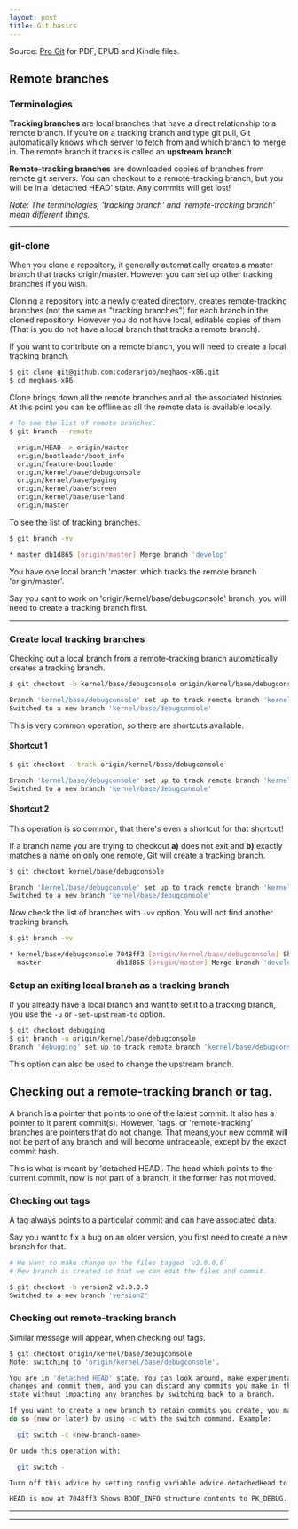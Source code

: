 ```yaml
---
layout: post
title: Git basics
---
```


Source: [Pro Git](https://git-scm.com/book/en/v2) for PDF, EPUB and Kindle
files.

## Remote branches

### Terminologies

**Tracking branches** are local branches that have a direct relationship to a 
remote branch. If you’re on a tracking branch and type git pull, Git
automatically knows which server to fetch from and which branch to merge in.
The remote branch it tracks is called an **upstream branch**.

**Remote-tracking branches** are downloaded copies of branches from remote git
servers. You can checkout to a remote-tracking branch, but you will be in a
'detached HEAD' state. Any commits will get lost!

_Note: The terminologies, 'tracking branch' and 'remote-tracking branch' mean
different things._

-----

### git-clone

When you clone a repository, it generally automatically creates a master branch
that tracks origin/master. However you can set up other tracking branches if
you wish.

Cloning a repository into a newly created directory, creates remote-tracking 
branches (not the same as "tracking branches") for each branch in the cloned 
repository. However you do not have local, editable copies of them 
(That is you do not have a local branch that tracks a remote branch).

If you want to contribute on a remote branch, you will need to create a local
tracking branch.

```bash
$ git clone git@github.com:coderarjob/meghaos-x86.git
$ cd meghaos-x86
```

Clone brings down all the remote branches and all the associated histories.
At this point you can be offline as all the remote data is available locally.

```bash
# To see the list of remote branches.
$ git branch --remote

  origin/HEAD -> origin/master
  origin/bootloader/boot_info
  origin/feature-bootloader
  origin/kernel/base/debugconsole
  origin/kernel/base/paging
  origin/kernel/base/screen
  origin/kernel/base/userland
  origin/master
```

To see the list of tracking branches.

```bash
$ git branch -vv

* master db1d865 [origin/master] Merge branch 'develop'
```

You have one local branch 'master' which tracks the remote branch 
'origin/master'. 

Say you cant to work on 'origin/kernel/base/debugconsole' branch, you will need to
create a tracking branch first.

-----

### Create local tracking branches

Checking out a local branch from a remote-tracking branch automatically creates
a tracking branch.

```bash
$ git checkout -b kernel/base/debugconsole origin/kernel/base/debugconsole

Branch 'kernel/base/debugconsole' set up to track remote branch 'kernel/base/debugconsole' from 'origin'.
Switched to a new branch 'kernel/base/debugconsole'
```

This is very common operation, so there are shortcuts available.

#### Shortcut 1

```bash
$ git checkout --track origin/kernel/base/debugconsole

Branch 'kernel/base/debugconsole' set up to track remote branch 'kernel/base/debugconsole' from 'origin'.
Switched to a new branch 'kernel/base/debugconsole'
```

#### Shortcut 2

This operation is so common, that there's even a shortcut for that shortcut!

If a branch name you are trying to checkout **a)** does not exit and 
**b)** exactly matches a name on only one remote, Git will create a tracking branch.

```bash
$ git checkout kernel/base/debugconsole

Branch 'kernel/base/debugconsole' set up to track remote branch 'kernel/base/debugconsole' from 'origin'.
Switched to a new branch 'kernel/base/debugconsole'
```

Now check the list of branches with `-vv` option. You will not find another
tracking branch.

```bash
$ git branch -vv

* kernel/base/debugconsole 7048ff3 [origin/kernel/base/debugconsole] Shows BOOT_INFO structure contents to PK_DEBUG. Some minor changes
  master                   db1d865 [origin/master] Merge branch 'develop'
```

### Setup an exiting local branch as a tracking branch

If you already have a local branch and want to set it to a tracking branch, you
use the `-u` or `-set-upstream-to` option.

```bash
$ git checkout debugging
$ git branch -u origin/kernel/base/debugconsole
Branch 'debugging' set up to track remote branch 'kernel/base/debugconsole' from 'origin'.
```

This option can also be used to change the upstream branch.

## Checking out a remote-tracking branch or tag.

A branch is a pointer that points to one of the latest commit. It also has a
pointer to it parent commit(s). However, 'tags' or 'remote-tracking' branches
are pointers that do not change. That means,your new commit will not be part 
of any branch and will become untraceable, except by the exact commit hash.

This is what is meant by 'detached HEAD'. The head which points to the current
commit, now is not part of a branch, it the former has not moved.

### Checking out tags

A tag always points to a particular commit and can have associated data.

Say you want to fix a bug on an older version, you first need to create a new
branch for that. 

```bash
# We want to make change on the files tagged `v2.0.0.0`
# New branch is created so that we can edit the files and commit.

$ git checkout -b version2 v2.0.0.0
Switched to a new branch 'version2'
```

### Checking out remote-tracking branch

Similar message will appear, when checking out tags.

```bash
$ git checkout origin/kernel/base/debugconsole
Note: switching to 'origin/kernel/base/debugconsole'.

You are in 'detached HEAD' state. You can look around, make experimental
changes and commit them, and you can discard any commits you make in this
state without impacting any branches by switching back to a branch.

If you want to create a new branch to retain commits you create, you may
do so (now or later) by using -c with the switch command. Example:

  git switch -c <new-branch-name>

Or undo this operation with:

  git switch -

Turn off this advice by setting config variable advice.detachedHead to false

HEAD is now at 7048ff3 Shows BOOT_INFO structure contents to PK_DEBUG. Some minor changes
```

----
----
